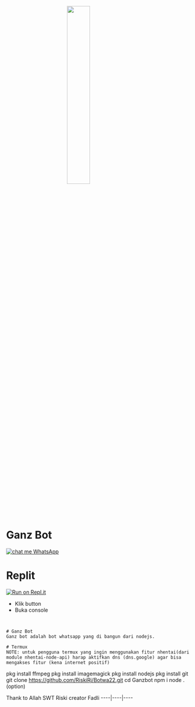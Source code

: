 <p align="left">
	<img src="https://telegra.ph/file/2a994c4949315bb7f51b8.jpg" width="35%" style="margin-left: auto;margin-right: auto;display: block;">
</p>
<h1 align="left">Ganz Bot</h1>


[![chat me WhatsApp](https://img.shields.io/badge/WhatsApp-25D366?style=for-the-badge&logo=whatsapp&logoColor=white)](https://wa.me//6281339888334)

# Replit
[![Run on Repl.it](https://repl.it/badge/github/FadliDarmawan/natsukawa)](https://replit.com/@riskirj/Botwa22-2)
* Klik button
* Buka console
```


# Ganz Bot
Ganz bot adalah bot whatsapp yang di bangun dari nodejs.

# Termux
NOTE: untuk pengguna termux yang ingin menggunakan fitur nhentai(dari module nhentai-node-api) harap aktifkan dns (dns.google) agar bisa mengakses fitur (kena internet positif)
```
pkg install ffmpeg
pkg install imagemagick
pkg install nodejs
pkg install git
git clone https://github.com/RiskiRj/Botwa22.git
cd Ganzbot
npm i
node . (option)
 
Thank to
Allah SWT 
Riski creator
Fadli 
----|----|----

